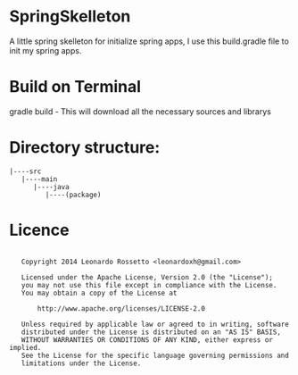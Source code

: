 SpringSkelleton
===============
A little spring skelleton for initialize spring apps, I use this build.gradle file to init my spring apps.


Build on Terminal
===============
gradle build - This will download all the necessary sources and librarys

Directory structure:
===============
```
|----src
   |----main
      |----java
         |----(package)
```

Licence
===============
```

   Copyright 2014 Leonardo Rossetto <leonardoxh@gmail.com>

   Licensed under the Apache License, Version 2.0 (the "License");
   you may not use this file except in compliance with the License.
   You may obtain a copy of the License at

       http://www.apache.org/licenses/LICENSE-2.0

   Unless required by applicable law or agreed to in writing, software
   distributed under the License is distributed on an "AS IS" BASIS,
   WITHOUT WARRANTIES OR CONDITIONS OF ANY KIND, either express or implied.
   See the License for the specific language governing permissions and
   limitations under the License.
   
```
